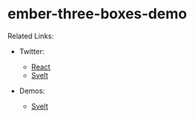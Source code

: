# ember-three-boxes-demo

Related Links:

 - Twitter:
   - [React](https://twitter.com/0xca0a/status/1199997552466288641)
   - [Svelt](https://twitter.com/Rich_Harris/status/1200807952522842112)

 - Demos:
   - [Svelt](https://svelte-gl-boxes.surge.sh/)
